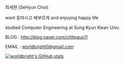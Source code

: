 최세현 (SeHyun Choi)

want 등따시고 배부르게 and enjoying happy life

studied Computer Engineering at Sung Kyun Kwan Univ.


BLOG  : http://blog.naver.com/chltpgus11

EMAIL : worldbright0@gmail.com

[![worldbright's GitHub stats](https://github-readme-stats.vercel.app/api?username=worldbright)](https://github.com/worldbright/)
